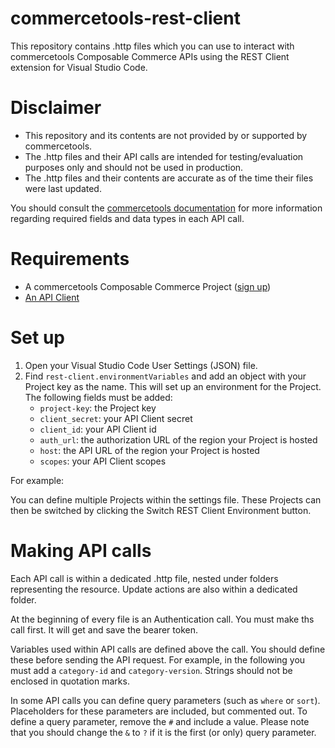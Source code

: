 # commercetools-rest-client

This repository contains .http files which you can use to interact with commercetools Composable Commerce APIs using the REST Client extension for Visual Studio Code.

# Disclaimer

- This repository and its contents are not provided by or supported by commercetools.
- The .http files and their API calls are intended for testing/evaluation purposes only and should not be used in production.
- The .http files and their contents are accurate as of the time their files were last updated.

You should consult the [commercetools documentation](https://docs.commercetools.com/api/) for more information regarding required fields and data types in each API call.

# Requirements

- A commercetools Composable Commerce Project ([sign up](https://docs.commercetools.com/getting-started/initial-setup))
- [An API Client](https://docs.commercetools.com/getting-started/create-api-client)

# Set up

1. Open your Visual Studio Code User Settings (JSON) file.
2. Find `rest-client.environmentVariables` and add an object with your Project key as the name. This will set up an environment for the Project. The following fields must be added: 
    - `project-key`: the Project key
    - `client_secret`: your API Client secret
    - `client_id`: your API Client id
    - `auth_url`: the authorization URL of the region your Project is hosted
    - `host`: the API URL of the region your Project is hosted
    - `scopes`: your API Client scopes

For example:


You can define multiple Projects within the settings file. These Projects can then be switched by clicking the Switch REST Client Environment button.

# Making API calls

Each API call is within a dedicated .http file, nested under folders representing the resource. Update actions are also within a dedicated folder.

At the beginning of every file is an Authentication call. You must make ths call first. It will get and save the bearer token.

Variables used within API calls are defined above the call. You should define these before sending the API request. For example, in the following you must add a `category-id` and `category-version`. Strings should not be enclosed in quotation marks.

In some API calls you can define query parameters (such as `where` or `sort`). Placeholders for these parameters are included, but commented out. To define a query parameter, remove the `#` and include a value. Please note that you should change the `&` to `?` if it is the first (or only) query parameter.